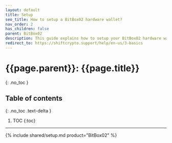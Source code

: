 ```yaml
---
layout: default
title: Setup
seo_title: How to setup a BitBox02 hardware wallet?
nav_order: 2
has_children: false
parent: BitBox02
description: This guide explains how to setup your BitBox02 hardware wallet.
redirect_to: https://shiftcrypto.support/help/en-us/3-basics
---
```


# {{page.parent}}: {{page.title}}
{: .no_toc }

## Table of contents
{: .no_toc .text-delta }

1. TOC
{:toc}

---

{% include shared/setup.md product="BitBox02" %}
